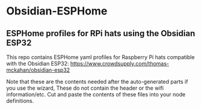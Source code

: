 # Obsidian-ESPHome
ESPHome profiles for RPi hats using the Obsidian ESP32
-----

This repo contains ESPHome yaml profiles for Raspberry Pi hats compatible with the Obsidian ESP32: 
https://www.crowdsupply.com/thomas-mckahan/obsidian-esp32

Note that these are the contents needed after the auto-generated parts if you use the wizard,
These do not contain the header or the wifi information/etc.  Cut and paste the contents of these
files into your node definitions.
